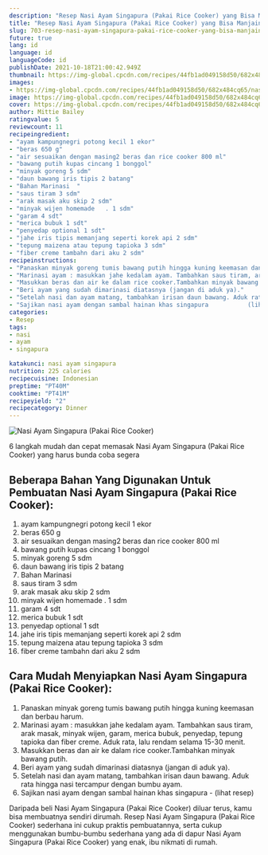 ```yaml
---
description: "Resep Nasi Ayam Singapura (Pakai Rice Cooker) yang Bisa Manjain Lidah"
title: "Resep Nasi Ayam Singapura (Pakai Rice Cooker) yang Bisa Manjain Lidah"
slug: 703-resep-nasi-ayam-singapura-pakai-rice-cooker-yang-bisa-manjain-lidah
future: true
lang: id
language: id
languageCode: id
publishDate: 2021-10-18T21:00:42.949Z 
thumbnail: https://img-global.cpcdn.com/recipes/44fb1ad049158d50/682x484cq65/nasi-ayam-singapura-pakai-rice-cooker-foto-resep-utama.png
images:
- https://img-global.cpcdn.com/recipes/44fb1ad049158d50/682x484cq65/nasi-ayam-singapura-pakai-rice-cooker-foto-resep-utama.png
image: https://img-global.cpcdn.com/recipes/44fb1ad049158d50/682x484cq65/nasi-ayam-singapura-pakai-rice-cooker-foto-resep-utama.png
cover: https://img-global.cpcdn.com/recipes/44fb1ad049158d50/682x484cq65/nasi-ayam-singapura-pakai-rice-cooker-foto-resep-utama.png
author: Mittie Bailey
ratingvalue: 5
reviewcount: 11
recipeingredient:
- "ayam kampungnegri potong kecil 1 ekor"
- "beras 650 g"
- "air sesuaikan dengan masing2 beras dan rice cooker 800 ml"
- "bawang putih kupas cincang 1 bonggol"
- "minyak goreng 5 sdm"
- "daun bawang iris tipis 2 batang"
- "Bahan Marinasi  "
- "saus tiram 3 sdm"
- "arak masak aku skip 2 sdm"
- "minyak wijen homemade   . 1 sdm"
- "garam 4 sdt"
- "merica bubuk 1 sdt"
- "penyedap optional 1 sdt"
- "jahe iris tipis memanjang seperti korek api 2 sdm"
- "tepung maizena atau tepung tapioka 3 sdm"
- "fiber creme tambahn dari aku 2 sdm"
recipeinstructions:
- "Panaskan minyak goreng tumis bawang putih hingga kuning keemasan dan berbau harum."
- "Marinasi ayam : masukkan jahe kedalam ayam. Tambahkan saus tiram, arak masak, minyak wijen, garam, merica bubuk, penyedap, tepung tapioka dan fiber creme. Aduk rata, lalu rendam selama 15-30 menit."
- "Masukkan beras dan air ke dalam rice cooker.Tambahkan minyak bawang putih."
- "Beri ayam yang sudah dimarinasi diatasnya (jangan di aduk ya)."
- "Setelah nasi dan ayam matang, tambahkan irisan daun bawang. Aduk rata hingga nasi tercampur dengan bumbu ayam."
- "Sajikan nasi ayam dengan sambal hainan khas singapura           (lihat resep)"
categories:
- Resep
tags:
- nasi
- ayam
- singapura

katakunci: nasi ayam singapura 
nutrition: 225 calories
recipecuisine: Indonesian
preptime: "PT40M"
cooktime: "PT41M"
recipeyield: "2"
recipecategory: Dinner
---
```



![Nasi Ayam Singapura (Pakai Rice Cooker)](https://img-global.cpcdn.com/recipes/44fb1ad049158d50/682x484cq65/nasi-ayam-singapura-pakai-rice-cooker-foto-resep-utama.png)

6 langkah mudah dan cepat memasak  Nasi Ayam Singapura (Pakai Rice Cooker) yang harus bunda coba segera

<!--inarticleads1-->

## Beberapa Bahan Yang Digunakan Untuk Pembuatan Nasi Ayam Singapura (Pakai Rice Cooker):

1. ayam kampungnegri potong kecil 1 ekor
1. beras 650 g
1. air sesuaikan dengan masing2 beras dan rice cooker 800 ml
1. bawang putih kupas cincang 1 bonggol
1. minyak goreng 5 sdm
1. daun bawang iris tipis 2 batang
1. Bahan Marinasi  
1. saus tiram 3 sdm
1. arak masak aku skip 2 sdm
1. minyak wijen homemade   . 1 sdm
1. garam 4 sdt
1. merica bubuk 1 sdt
1. penyedap optional 1 sdt
1. jahe iris tipis memanjang seperti korek api 2 sdm
1. tepung maizena atau tepung tapioka 3 sdm
1. fiber creme tambahn dari aku 2 sdm



<!--inarticleads2-->

## Cara Mudah Menyiapkan Nasi Ayam Singapura (Pakai Rice Cooker):

1. Panaskan minyak goreng tumis bawang putih hingga kuning keemasan dan berbau harum.
1. Marinasi ayam : masukkan jahe kedalam ayam. Tambahkan saus tiram, arak masak, minyak wijen, garam, merica bubuk, penyedap, tepung tapioka dan fiber creme. Aduk rata, lalu rendam selama 15-30 menit.
1. Masukkan beras dan air ke dalam rice cooker.Tambahkan minyak bawang putih.
1. Beri ayam yang sudah dimarinasi diatasnya (jangan di aduk ya).
1. Setelah nasi dan ayam matang, tambahkan irisan daun bawang. Aduk rata hingga nasi tercampur dengan bumbu ayam.
1. Sajikan nasi ayam dengan sambal hainan khas singapura -           (lihat resep)




Daripada   beli  Nasi Ayam Singapura (Pakai Rice Cooker)  diluar terus, kamu  bisa membuatnya sendiri dirumah. Resep  Nasi Ayam Singapura (Pakai Rice Cooker)  sederhana ini cukup praktis pembuatannya, serta cukup menggunakan bumbu-bumbu sederhana yang ada di dapur  Nasi Ayam Singapura (Pakai Rice Cooker)  yang enak, ibu nikmati di rumah.
